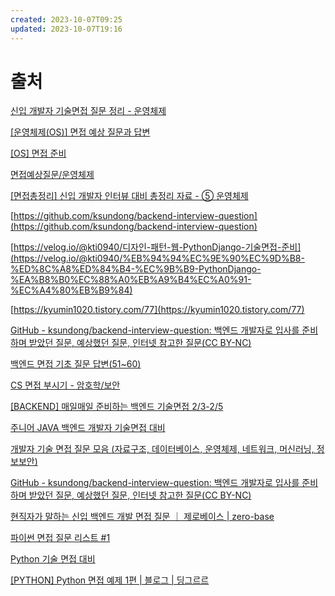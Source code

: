 ```yaml
---
created: 2023-10-07T09:25
updated: 2023-10-07T19:16
---
```

# 출처

[신입 개발자 기술면접 질문 정리 - 운영체제](https://dev-coco.tistory.com/162)

[[운영체제(OS)] 면접 예상 질문과 답변](https://hyonee.tistory.com/95)

[[OS] 면접 준비](https://velog.io/@jeewoo1025/OS-면접-준비)

[면접예상질문/운영체제](https://velog.io/@bbkyoo/면접예상질문운영체제)

[[면접총정리] 신입 개발자 인터뷰 대비 총정리 자료 - ⑤ 운영체제](https://hoons-dev.tistory.com/95)



[https://github.com/ksundong/backend-interview-question](https://github.com/ksundong/backend-interview-question)

[https://velog.io/@kti0940/디자인-패턴-웹-PythonDjango-기술면접-준비](https://velog.io/@kti0940/%EB%94%94%EC%9E%90%EC%9D%B8-%ED%8C%A8%ED%84%B4-%EC%9B%B9-PythonDjango-%EA%B8%B0%EC%88%A0%EB%A9%B4%EC%A0%91-%EC%A4%80%EB%B9%84)

[https://kyumin1020.tistory.com/77](https://kyumin1020.tistory.com/77)


[GitHub - ksundong/backend-interview-question: 백엔드 개발자로 입사를 준비하며 받았던 질문, 예상했던 질문, 인터넷 참고한 질문(CC BY-NC)](https://github.com/ksundong/backend-interview-question)

[백엔드 면접 기초 질문 답변(51~60)](https://haejun0317.tistory.com/242)

[CS 면접 부시기 - 암호학/보안](https://lisoft.tistory.com/22)

[[BACKEND] 매일매일 준비하는 백엔드 기술면접 2/3-2/5](https://juran-devblog.tistory.com/211?category=915815)

[주니어 JAVA 백엔드 개발자 기술면접 대비](https://study-easy-coding.tistory.com/145)

[개발자 기술 면접 질문 모음 (자료구조, 데이터베이스, 운영체제, 네트워크, 머신러닝, 정보보안)](https://butter-shower.tistory.com/184)



[GitHub - ksundong/backend-interview-question: 백엔드 개발자로 입사를 준비하며 받았던 질문, 예상했던 질문, 인터넷 참고한 질문(CC BY-NC)](https://github.com/ksundong/backend-interview-question)

[현직자가 말하는 신입 백엔드 개발 면접 질문 ｜ 제로베이스  | zero-base](https://zero-base.co.kr/event/media_BE_school_qna)



[파이썬 면접 질문 리스트 #1](https://dev-jacob.tistory.com/entry/파이썬-면접-질문-리스트-1)

[Python 기술 면접 대비](https://shelling203.tistory.com/31)

[[PYTHON] Python 면접 예제 1편  |  블로그  | 딩그르르](https://dingrr.com/blog/post/python-python-면접-예제-1편)